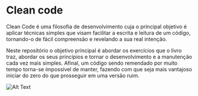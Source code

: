 # Clean code
Clean Code é uma filosofia de desenvolvimento cuja o principal objetivo é aplicar técnicas simples que visam facilitar a escrita e leitura de um código, tornando-o de fácil compreensão e revelando a sua real intenção.

Neste repositório o objetivo principal é abordar os exercícios que o livro traz, abordar os seus princípios e tornar o desenvolvimento e a manutenção cada vez mais simples. Afinal, um código sendo remendado por muito tempo torna-se impossível de manter, fazendo com que seja mais vantajoso iniciar do zero do que prosseguir em uma versão ruim.

![Alt Text](https://miro.medium.com/max/700/1*5avys5_XC2o0Ad5c4PjutQ.jpeg)

